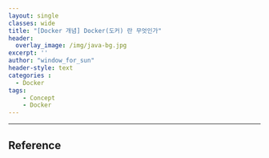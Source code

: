 ```yaml
--- 
layout: single
classes: wide
title: "[Docker 개념] Docker(도커) 란 무엇인가"
header:
  overlay_image: /img/java-bg.jpg
excerpt: ''
author: "window_for_sun"
header-style: text
categories :
  - Docker
tags:
    - Concept
    - Docker
---  
```






























































---
## Reference
[]()  
